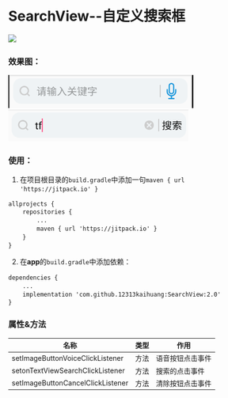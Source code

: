# SearchView--自定义搜索框

[![](https://jitpack.io/v/12313kaihuang/SearchView.svg)](https://jitpack.io/#12313kaihuang/SearchView) 
### 效果图：  
![](imgs/TIM图片20190131162357.png)      
![](imgs/TIM图片20190131162509.png)      

### 使用：  
1. 在项目根目录的`build.gradle`中添加一句`maven { url 'https://jitpack.io' }`
```xml
allprojects {
    repositories {
        ...
        maven { url 'https://jitpack.io' }
    }
}
```  
2. 在**app**的`build.gradle`中添加依赖：
```xml
dependencies {
    ...
    implementation 'com.github.12313kaihuang:SearchView:2.0'
}
```
 
 ### 属性&方法  
| 名称 | 类型 | 作用 |
| ------ | ------ | ------ |
| setImageButtonVoiceClickListener | 方法 | 语音按钮点击事件 |
| setonTextViewSearchClickListener | 方法 | 搜索的点击事件 |
| setImageButtonCancelClickListener | 方法 | 清除按钮点击事件 |



 
